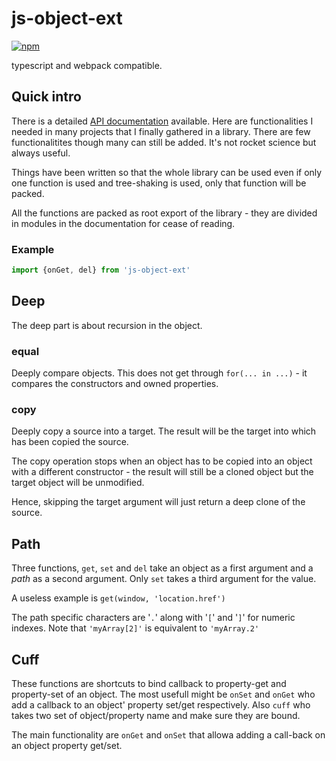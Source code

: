 # js-object-ext

[![npm](https://img.shields.io/npm/v/js-object-ext.svg)](https://www.npmjs.com/package/js-object-ext)

typescript and webpack compatible.

## Quick intro

There is a detailed [API documentation](https://rawcdn.githack.com/eddow/js-object-ext/master/docs/index.html) available.
Here are functionalities I needed in many projects that I finally gathered in a library. There are few functionalitites though many can still be added. It's not rocket science but always useful.

Things have been written so that the whole library can be used even if only one function is used and tree-shaking is used, only that function will be packed.

All the functions are packed as root export of the library - they are divided in modules in the documentation for cease of reading.

### Example

```typescript
import {onGet, del} from 'js-object-ext'
```

## Deep

The deep part is about recursion in the object.

### equal

Deeply compare objects. This does not get through `for(... in ...)` - it compares the constructors and owned properties.

### copy

Deeply copy a source into a target. The result will be the target into which has been copied the source.

The copy operation stops when an object has to be copied into an object with a different constructor - the result will still be a cloned object but the target object will be unmodified.

Hence, skipping the target argument will just return a deep clone of the source.

## Path

Three functions, `get`, `set` and `del` take an object as a first argument and a *path* as a second argument. Only `set` takes a third argument for the value.

A useless example is `get(window, 'location.href')`

The path specific characters are '`.`' along with '`[`' and '`]`' for numeric indexes. Note that `'myArray[2]'` is equivalent to `'myArray.2'`

## Cuff

These functions are shortcuts to bind callback to property-get and property-set of an object. The most usefull might be `onSet` and `onGet` who add a callback to an object' property set/get respectively. Also `cuff` who takes two set of object/property name and make sure they are bound.

The main functionality are `onGet` and `onSet` that allowa adding a call-back on an object property get/set.